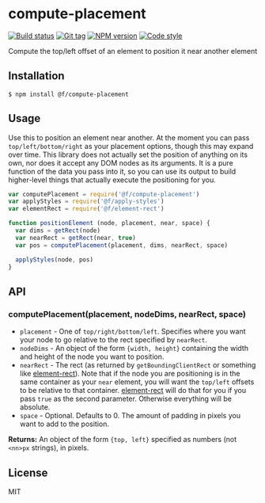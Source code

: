 
# compute-placement

[![Build status][travis-image]][travis-url]
[![Git tag][git-image]][git-url]
[![NPM version][npm-image]][npm-url]
[![Code style][standard-image]][standard-url]

Compute the top/left offset of an element to position it near another element

## Installation

    $ npm install @f/compute-placement

## Usage

Use this to position an element near another. At the moment you can pass `top/left/bottom/right` as your placement options, though this may expand over time. This library does not actually set the position of anything on its own, nor does it accept any DOM nodes as its arguments. It is a pure function of the data you pass into it, so you can use its output to build higher-level things that actually execute the positioning for you.

```js
var computePlacement = require('@f/compute-placement')
var applyStyles = require('@f/apply-styles')
var elementRect = require('@f/element-rect')

function positionElement (node, placement, near, space) {
  var dims = getRect(node)
  var nearRect = getRect(near, true)
  var pos = computePlacement(placement, dims, nearRect, space)

  applyStyles(node, pos)
}
```

## API

### computePlacement(placement, nodeDims, nearRect, space)

- `placement` - One of `top/right/bottom/left`. Specifies where you want your node to go relative to the rect specified by `nearRect`.
- `nodeDims` - An object of the form `{width, height}` containing the width and height of the node you want to position.
- `nearRect` - The rect (as returned by `getBoundingClientRect` or something like [element-rect](https://github.com/micro-js/element-rect)). Note that if the node you are positioning is in the same container as your `near` element, you will want the `top/left` offsets to be relative to that container. [element-rect](https://github.com/micro-js/element-rect) will do that for you if you pass `true` as the second parameter. Otherwise everything will be absolute.
- `space` - Optional. Defaults to 0. The amount of padding in pixels you want to add to the position.

**Returns:** An object of the form `{top, left}` specified as numbers (not `<nn>px` strings), in pixels.

## License

MIT

[travis-image]: https://img.shields.io/travis/micro-js/compute-placement.svg?style=flat-square
[travis-url]: https://travis-ci.org/micro-js/compute-placement
[git-image]: https://img.shields.io/github/tag/micro-js/compute-placement.svg?style=flat-square
[git-url]: https://github.com/micro-js/compute-placement
[standard-image]: https://img.shields.io/badge/code%20style-standard-brightgreen.svg?style=flat-square
[standard-url]: https://github.com/feross/standard
[npm-image]: https://img.shields.io/npm/v/@f/compute-placement.svg?style=flat-square
[npm-url]: https://npmjs.org/package/@f/compute-placement

